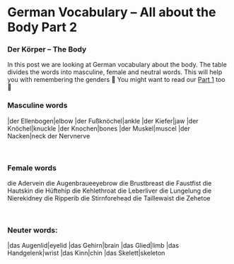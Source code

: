# German Vocabulary – All about the Body Part 2

[](http://www.jabbalab.com/blog/wp-content/uploads/2011/06/body.jpg)

### Der Körper – The Body

In this post we are looking at German vocabulary about the body. The table divides the words into masculine, female and neutral words. This will help you with remembering the genders 🙂 You might want to read our [Part 1](../3004/german-vocabulary-all-about-the-body.html) too 🙂

### Masculine words
|der Ellenbogen|elbow
|der Fußknöchel|ankle
|der Kiefer|jaw
|der Knöchel|knuckle
|der Knochen|bones
|der Muskel|muscel
|der Nacken|neck
der Nervnerve

 

### Female words
die Adervein
die Augenbraueeyebrow
die Brustbreast
die Faustfist
die Hautskin
die Hüftehip
die Kehlethroat
die Leberliver
die Lungelung
die Nierekidney
die Ripperib
die Stirnforehead
die Taillewaist
die Zehetoe

 

### Neuter words:
|das Augenlid|eyelid
|das Gehirn|brain
|das Glied|limb
|das Handgelenk|wrist
|das Kinn|chin
|das Skelett|skeleton
